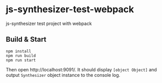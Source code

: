 # js-synthesizer-test-webpack

js-synthesizer test project with webpack

## Build & Start

```
npm install
npm run build
npm run start
```

Then open http://localhost:9091/. It should display `[object Object]` and output `Synthesizer` object instance to the console log.

